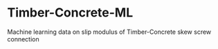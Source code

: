 # Timber-Concrete-ML
Machine learning data on slip modulus of Timber-Concrete skew screw connection

